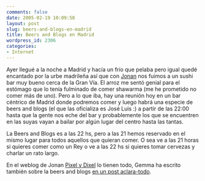```yaml
---
comments: false
date: 2005-02-19 10:09:58
layout: post
slug: beers-and-blogs-en-madrid
title: Beers and Blogs en Madrid
wordpress_id: 2306
categories:
- Internet
---
```


Ayer llegué a la noche a Madrid y hacía un frío que pelaba pero igual quedé encantado por la urbe madrileña así que con [Jonan](http://www.pixelydixel.com) nos fuimos a un sushi bar muy bueno cerca de la Gran Vía. El arroz me sentó genial para el estómago que lo tenía fulminado de comer shawarma (me he prometido no comer más de uno). Pero a lo que iba, hay una reunión hoy en un bar céntrico de Madrid donde podremos comer y luego habrá una especie de beers and blogs (el que las oficializa es José Luis :) a partir de las 22:00 hasta que la gente nos eche del bar y probablemente los que se encuentren en las suyas vayan a bailar por algún lugar del centro hasta las tantas.





La Beers and Blogs es a las 22 hs, pero a las 21 hemos reservado en el mismo lugar para todos aquellos que quieran comer. O sea ve a las 21 horas si quieres comer como un Rey o ve a las 22 hs si quieres tomar cervezas y charlar un rato largo.





En el weblog de Jonan [Pixel y Dixel](http://www.pixelydixel.com/2005/02/beers-blogs-en-madrid.html) lo tienen todo, Gemma ha escrito también sobre la beers and blogs [en un post aclara-todo](http://tintachina.com/archivo/beers_blogs_en_madrid.php).




 
